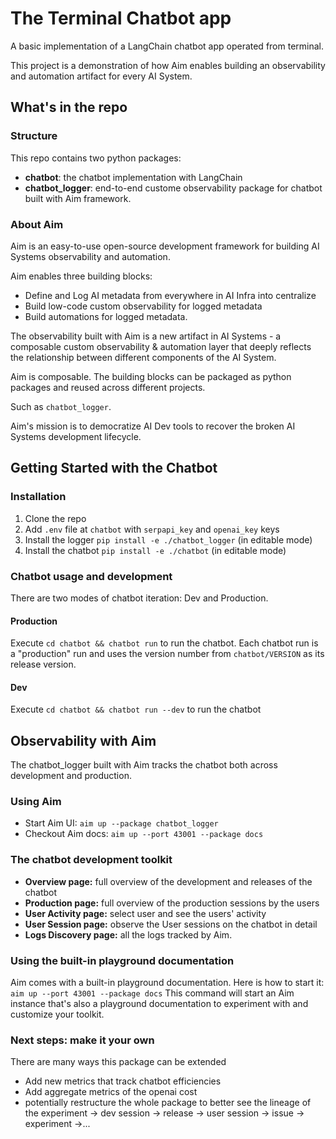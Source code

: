 # The Terminal Chatbot app
A basic implementation of a LangChain chatbot app operated from terminal.

This project is a demonstration of how Aim enables building an observability and automation artifact for every AI System.

## What's in the repo
### Structure
This repo contains two python packages:
- **chatbot**: the chatbot implementation with LangChain
- **chatbot_logger**: end-to-end custome observability package for chatbot built with Aim framework.

### About Aim
Aim is an easy-to-use open-source development framework for building AI Systems observability and automation.

Aim enables three building blocks:
- Define and Log AI metadata from everywhere in AI Infra into centralize
- Build low-code custom observability for logged metadata
- Build automations for logged metadata.

The observability built with Aim is a new artifact in AI Systems - a composable custom observability & automation layer that deeply reflects the relationship between different components of the AI System.

Aim is composable. The building blocks can be packaged as python packages and reused across different projects.

Such as `chatbot_logger`.

Aim's mission is to democratize AI Dev tools to recover the broken AI Systems development lifecycle.

## Getting Started with the Chatbot

### Installation
1. Clone the repo
2. Add `.env` file at `chatbot` with `serpapi_key` and `openai_key` keys
2. Install the logger `pip install -e ./chatbot_logger` (in editable mode)
3. Install the chatbot `pip install -e ./chatbot` (in editable mode)

### Chatbot usage and development

There are two modes of chatbot iteration: Dev and Production.

#### Production
Execute `cd chatbot && chatbot run` to run the chatbot.
Each chatbot run is a "production" run and uses the version number from `chatbot/VERSION` as its release version.

#### Dev
Execute `cd chatbot && chatbot run --dev` to run the chatbot

## Observability with Aim
The chatbot_logger built with Aim tracks the chatbot both across development and production.

### Using Aim
- Start Aim UI: `aim up --package chatbot_logger`
- Checkout Aim docs: `aim up --port 43001 --package docs`

### The chatbot development toolkit
- **Overview page:** full overview of the development and releases of the chatbot
- **Production page:** full overview of the production sessions by the users 
- **User Activity page:** select user and see the users' activity
- **User Session page:** observe the User sessions on the chatbot in detail
- **Logs Discovery page:** all the logs tracked by Aim.

### Using the built-in playground documentation
Aim comes with a built-in playground documentation.
Here is how to start it: `aim up --port 43001 --package docs`
This command will start an Aim instance that's also a playground documentation to experiment with and customize your toolkit.

### Next steps: make it your own
There are many ways this package can be extended
- Add new metrics that track chatbot efficiencies
- Add aggregate metrics of the openai cost
- potentially restructure the whole package to better see the lineage of the experiment -> dev session -> release -> user session -> issue -> experiment ->...
